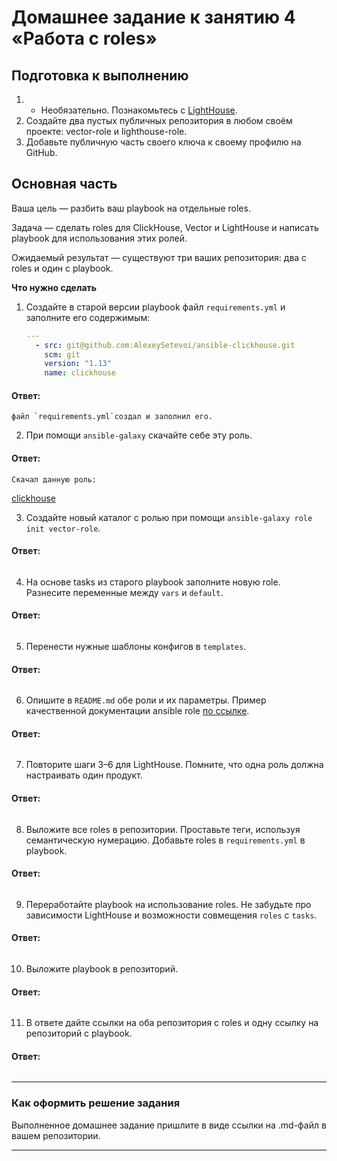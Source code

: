 # Домашнее задание к занятию 4 «Работа с roles»

## Подготовка к выполнению

1. * Необязательно. Познакомьтесь с [LightHouse](https://youtu.be/ymlrNlaHzIY?t=929).
2. Создайте два пустых публичных репозитория в любом своём проекте: vector-role и lighthouse-role.
3. Добавьте публичную часть своего ключа к своему профилю на GitHub.

## Основная часть

Ваша цель — разбить ваш playbook на отдельные roles. 

Задача — сделать roles для ClickHouse, Vector и LightHouse и написать playbook для использования этих ролей. 

Ожидаемый результат — существуют три ваших репозитория: два с roles и один с playbook.

**Что нужно сделать**

1. Создайте в старой версии playbook файл `requirements.yml` и заполните его содержимым:

   ```yaml
   ---
     - src: git@github.com:AlexeySetevoi/ansible-clickhouse.git
       scm: git
       version: "1.13"
       name: clickhouse 
   ```

#### Ответ:
```
файл `requirements.yml`создал и заполнил его.
```


2. При помощи `ansible-galaxy` скачайте себе эту роль.

#### Ответ:
```
Скачал данную роль:     
```
[clickhouse](https://github.com/michail-77/mnt-homeworks/tree/MNT-video/Lesson_role/roles/clickhouse)

3. Создайте новый каталог с ролью при помощи `ansible-galaxy role init vector-role`.

#### Ответ:
```

```

4. На основе tasks из старого playbook заполните новую role. Разнесите переменные между `vars` и `default`. 

#### Ответ:
```

```

5. Перенести нужные шаблоны конфигов в `templates`.

#### Ответ:
```

```

6. Опишите в `README.md` обе роли и их параметры. Пример качественной документации ansible role [по ссылке](https://github.com/cloudalchemy/ansible-prometheus).

#### Ответ:
```

```

7. Повторите шаги 3–6 для LightHouse. Помните, что одна роль должна настраивать один продукт.

#### Ответ:
```

```

8. Выложите все roles в репозитории. Проставьте теги, используя семантическую нумерацию. Добавьте roles в `requirements.yml` в playbook.

#### Ответ:
```

```

9. Переработайте playbook на использование roles. Не забудьте про зависимости LightHouse и возможности совмещения `roles` с `tasks`.

#### Ответ:
```

```

10. Выложите playbook в репозиторий.

#### Ответ:
```

```

11. В ответе дайте ссылки на оба репозитория с roles и одну ссылку на репозиторий с playbook.

#### Ответ:
```

```

---

### Как оформить решение задания

Выполненное домашнее задание пришлите в виде ссылки на .md-файл в вашем репозитории.

---


